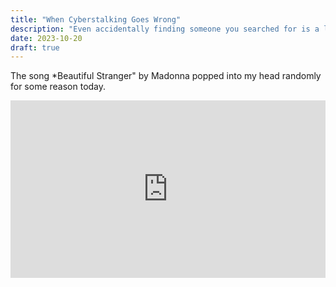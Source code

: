 ```yaml
---
title: "When Cyberstalking Goes Wrong"
description: "Even accidentally finding someone you searched for is a lesson is masochism."
date: 2023-10-20
draft: true
---
```


The song *Beautiful Stranger" by Madonna popped into my head randomly for some reason today.

<!-- <iframe width="100%" height="315" src="https://www.youtube-nocookie.com/embed/Dsh0TfIKhoE?si=Pi4QBnnfs77BtxWn" title="YouTube video player" frameborder="0" allow="accelerometer; autoplay; clipboard-write; encrypted-media; gyroscope; picture-in-picture; web-share" allowfullscreen></iframe> -->

<style>.embed-container { position: relative; padding-bottom: 56.25%; height: 0; overflow: hidden; max-width: 100%; } .embed-container iframe, .embed-container object, .embed-container embed { position: absolute; top: 0; left: 0; width: 100%; height: 100%; }</style><div class='embed-container'><iframe src='https://www.youtube.com/embed/Dsh0TfIKhoE' frameborder='0' allowfullscreen></iframe></div>